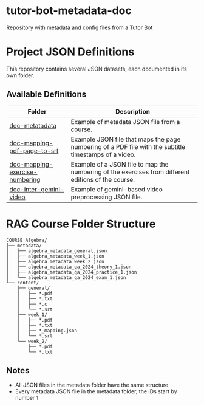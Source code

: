 # tutor-bot-metadata-doc
Repository with metadata and config files from a Tutor Bot


# Project JSON Definitions

This repository contains several JSON datasets, each documented in its own folder.

## Available Definitions

| Folder                                | Description                                             |
|---------------------------------------|---------------------------------------------------------|
| [doc-metatadata](./doc-metatadata)      |  Example of metadata JSON file from a course.  |
| [doc-mapping-pdf-page-to-srt](./doc-mapping-pdf-page-to-srt)      |  Example JSON file that maps the page numbering of a PDF file with the subtitle timestamps of a video.  |
| [doc-mapping-exercise-numbering](./doc-mapping-exercise-numbering)      |  Example of a JSON file to map the numbering of the exercises from different editions of the course.  |
| [doc-inter-gemini-video](./doc-inter-gemini-video)      |  Example of gemini-based video preprocessing JSON file.  |


# RAG Course Folder Structure

```
COURSE Algebra/  
├── metadata/  
│   ├── algebra_metadata_general.json  
│   ├── algebra_metadata_week_1.json  
│   ├── algebra_metadata_week_2.json  
│   ├── algebra_metadata_qa_2024_theory_1.json  
│   ├── algebra_metadata_qa_2024_practice_1.json  
│   └── algebra_metadata_qa_2024_exam_1.json  
└── content/  
    ├── general/  
    │   ├── *.pdf  
    │   ├── *.txt  
    │   ├── *.c
    │   └── *.srt  
    ├── week_1/  
    │   ├── *.pdf  
    │   ├── *.txt  
    │   ├── *_mapping.json    
    │   └── *.srt  
    └── week_2/  
        ├── *.pdf  
        └── *.txt  
```


## Notes
- All JSON files in the metadata folder have the same structure
- Every metadata JSON file in the metadata folder, the IDs start by number 1
